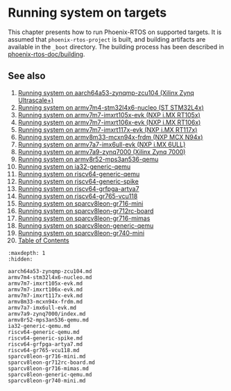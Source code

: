 # Running system on targets

This chapter presents how to run Phoenix-RTOS on supported targets. It is assumed that `phoenix-rtos-project` is built,
and building artifacts are available in the `_boot` directory. The building process has been described in
[phoenix-rtos-doc/building](../building/index.md).

## See also

1. [Running system on aarch64a53-zynqmp-zcu104 (Xilinx Zynq Ultrascale+)](aarch64a53-zynqmp-zcu104.md)
2. [Running system on armv7m4-stm32l4x6-nucleo (ST STM32L4x)](armv7m4-stm32l4x6-nucleo.md)
3. [Running system on armv7m7-imxrt105x-evk (NXP i.MX RT105x)](armv7m7-imxrt105x-evk.md)
4. [Running system on armv7m7-imxrt106x-evk (NXP i.MX RT106x)](armv7m7-imxrt106x-evk.md)
5. [Running system on armv7m7-imxrt117x-evk (NXP i.MX RT117x)](armv7m7-imxrt117x-evk.md)
6. [Running system on armv8m33-mcxn94x-frdm (NXP MCX N94x)](armv8m33-mcxn94x-frdm.md)
7. [Running system on armv7a7-imx6ull-evk (NXP i.MX 6ULL)](armv7a7-imx6ull-evk.md)
8. [Running system on armv7a9-zynq7000 (Xilinx Zynq 7000)](armv7a9-zynq7000/index.md)
9. [Running system on armv8r52-mps3an536-qemu](armv8r52-mps3an536-qemu.md)
10. [Running system on ia32-generic-qemu](ia32-generic-qemu.md)
11. [Running system on riscv64-generic-qemu](riscv64-generic-qemu.md)
12. [Running system on riscv64-generic-spike](riscv64-generic-spike.md)
13. [Running system on riscv64-grfpga-artya7](riscv64-grfpga-artya7.md)
14. [Running system on riscv64-gr765-vcu118](riscv64-gr765-vcu118.md)
15. [Running system on sparcv8leon-gr716-mini](sparcv8leon-gr716-mini.md)
16. [Running system on sparcv8leon-gr712rc-board](sparcv8leon-gr712rc-board.md)
17. [Running system on sparcv8leon-gr716-mimas](sparcv8leon-gr716-mimas.md)
18. [Running system on sparcv8leon-generic-qemu](sparcv8leon-generic-qemu.md)
19. [Running system on sparcv8leon-gr740-mini](sparcv8leon-gr740-mini.md)
20. [Table of Contents](../index.md)

```{toctree}
:maxdepth: 1
:hidden:

aarch64a53-zynqmp-zcu104.md
armv7m4-stm32l4x6-nucleo.md
armv7m7-imxrt105x-evk.md
armv7m7-imxrt106x-evk.md
armv7m7-imxrt117x-evk.md
armv8m33-mcxn94x-frdm.md
armv7a7-imx6ull-evk.md
armv7a9-zynq7000/index.md
armv8r52-mps3an536-qemu.md
ia32-generic-qemu.md
riscv64-generic-qemu.md
riscv64-generic-spike.md
riscv64-grfpga-artya7.md
riscv64-gr765-vcu118.md
sparcv8leon-gr716-mini.md
sparcv8leon-gr712rc-board.md
sparcv8leon-gr716-mimas.md
sparcv8leon-generic-qemu.md
sparcv8leon-gr740-mini.md
```
